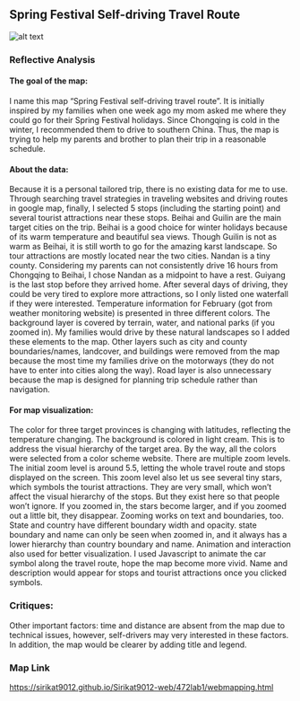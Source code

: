 ## Spring Festival Self-driving Travel Route
![alt text](https://github.com/Sirikat9012/Sirikat9012-web/blob/master/Web%20Mapping/Overview.png "Spring Festival self-driving travel route")

### Reflective Analysis
#### The goal of the map: 
I name this map “Spring Festival self-driving travel route”. It is initially inspired by my families when one week ago my mom asked me where they could go for their Spring Festival holidays. Since Chongqing is cold in the winter, I recommended them to drive to southern China. Thus, the map is trying to help my parents and brother to plan their trip in a reasonable schedule.

#### About the data: 
Because it is a personal tailored trip, there is no existing data for me to use. Through searching travel strategies in traveling websites and driving routes in google map, finally, I selected 5 stops (including the starting point) and several tourist attractions near these stops. Beihai and Guilin are the main target cities on the trip. Beihai is a good choice for winter holidays because of its warm temperature and beautiful sea views. Though Guilin is not as warm as Beihai, it is still worth to go for the amazing karst landscape. So tour attractions are mostly located near the two cities. Nandan is a tiny county. Considering my parents can not consistently drive 16 hours from Chongqing to Beihai, I chose Nandan as a midpoint to have a rest. Guiyang is the last stop before they arrived home. After several days of driving, they could be very tired to explore more attractions, so I only listed one waterfall if they were interested. Temperature information for February (got from weather monitoring website) is presented in three different colors.  The background layer is covered by terrain, water, and national parks (if you zoomed in). My families would drive by these natural landscapes so I added these elements to the map. Other layers such as city and county boundaries/names,  landcover,  and buildings were removed from the map because the most time my families drive on the motorways (they do not have to enter into cities along the way). Road layer is also unnecessary because the map is designed for planning trip schedule rather than navigation.

#### For map visualization:
The color for three target provinces is changing with latitudes, reflecting the temperature changing. The background is colored in light cream. This is to address the visual hierarchy of the target area. By the way, all the colors were selected from a color scheme website. There are multiple zoom levels. The initial zoom level is around 5.5, letting the whole travel route and stops displayed on the screen. This zoom level also let us see several tiny stars, which symbols the tourist attractions. They are very small, which won’t affect the visual hierarchy of the stops. But they exist here so that people won’t ignore. If you zoomed in, the stars become larger, and if you zoomed out a little bit, they disappear. Zooming works on text and boundaries, too. State and country have different boundary width and opacity. state boundary and name can only be seen when zoomed in, and it always has a lower hierarchy than country boundary and name. Animation and interaction also used for better visualization. I used Javascript to animate the car symbol along the travel route, hope the map become more vivid. Name and description would appear for stops and tourist attractions once you clicked symbols.

### Critiques: 
 Other important factors: time and distance are absent from the map due to technical issues, however, self-drivers may very interested in these factors. In addition, the map would be clearer by adding title and legend.
 
 ### Map Link
 https://sirikat9012.github.io/Sirikat9012-web/472lab1/webmapping.html
